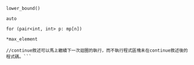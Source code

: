```lower_bound()```

```auto```

```for (pair<int, int> p: mp[n])```

```*max_element```

```continue 
//continue敘述可以馬上繼續下一次迴圈的執行，而不執行程式區塊未在continue敘述後的程式碼。```
